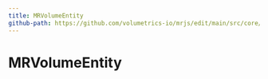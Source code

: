 ```yaml
---
title: MRVolumeEntity
github-path: https://github.com/volumetrics-io/mrjs/edit/main/src/core/entities/MRVolumeEntity.js
---
```

# MRVolumeEntity

